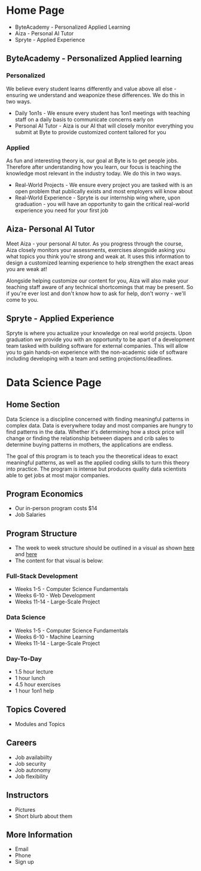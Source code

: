 # Home Page
* ByteAcademy - Personalized Applied Learning
* Aiza - Personal AI Tutor
* Spryte - Applied Experience

## ByteAcademy - Personalized Applied learning

### Personalized
We believe every student learns differently and value above all else - ensuring we understand and weaponize these differences. We do this in two ways.
* Daily 1on1s - We ensure every student has 1on1 meetings with teaching staff on a daily basis to communicate concerns early on
* Personal AI Tutor - Aiza is our AI that will closely monitor everything you submit at Byte to provide customized content tailored for you

### Applied
As fun and interesting theory is, our goal at Byte is to get people jobs. Therefore after understanding how you learn, our focus is teaching the knowledge most relevant in the industry today. We do this in two ways.
* Real-World Projects - We ensure every project you are tasked with is an open problem that publically exists and most employers will know about
* Real-World Experience - Spryte is our internship wing where, upon graduation - you will have an opportunity to gain the critical real-world experience you need for your first job 

## Aiza- Personal AI Tutor
Meet Aiza - your personal AI tutor. As you progress through the course, Aiza closely monitors your assessments, exercises alongside asking you what topics you think you're strong and weak at. It uses this information to design a customized learning experience to help strengthen the exact areas you are weak at!

Alongside helping customize our content for you, Aiza will also make your teaching staff aware of any technical shortcomings that may be present. So if you're ever lost and don't know how to ask for help, don't worry - we'll come to you.

## Spryte - Applied Experience
Spryte is where you actualize your knowledge on real world projects. Upon graduation we provide you with an opportunity to be apart of a development team tasked with building software for external companies. This will allow you to gain hands-on experience with the non-academic side of software including developing with a team and setting projections/deadlines. 

# Data Science Page
## Home Section
Data Science is a discipline concerned with finding meaningful patterns in complex data. Data is everywhere today and most companies are hungry to find patterns in the data. Whether it's determining how a stock price will change or finding the relationship between diapers and crib sales to determine buying patterns in mothers, the applications are endless.

The goal of this program is to teach you the theoretical ideas to exact meaningful patterns, as well as the applied coding skills to turn this theory into practice. The program is intense but produces quality data scientists able to get jobs at most major companies.

## Program Economics
* Our in-person program costs $14
* Job Salaries
## Program Structure
* The week to week structure should be outlined in a visual as shown [here](https://github.com/ByteAcademyCo/Curriculum-Development-Milestones/blob/master/Website-Pages/visual1.png) and [here](https://github.com/ByteAcademyCo/Curriculum-Development-Milestones/blob/master/Website-Pages/visual2.png)
* The content for that visual is below:
### Full-Stack Development
* Weeks 1-5 - Computer Science Fundamentals
* Weeks 6-10 - Web Development
* Weeks 11-14 - Large-Scale Project

### Data Science
* Weeks 1-5 - Computer Science Fundamentals
* Weeks 6-10 - Machine Learning
* Weeks 11-14 - Large-Scale Project

### Day-To-Day
* 1.5 hour lecture
* 1 hour lunch
* 4.5 hour exercises
* 1 hour 1on1 help

## Topics Covered
* Modules and Topics
## Careers
* Job availabiilty
* Job security
* Job autonomy
* Job flexibility
## Instructors
* Pictures
* Short blurb about them
## More Information
* Email
* Phone
* Sign up
